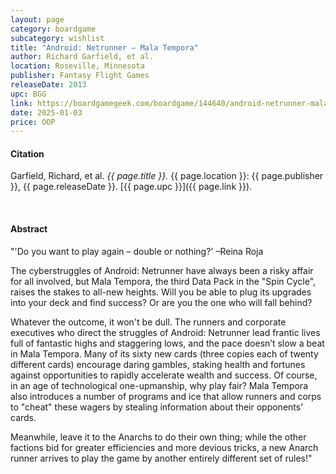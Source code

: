 ```yaml
---
layout: page
category: boardgame
subcategory: wishlist
title: "Android: Netrunner – Mala Tempora"
author: Richard Garfield, et al.
location: Roseville, Minnesota
publisher: Fantasy Flight Games
releaseDate: 2013
upc: BGG
link: https://boardgamegeek.com/boardgame/144640/android-netrunner-mala-tempora
date: 2025-01-03
price: OOP
---
```


#### Citation

Garfield, Richard, et al. *{{ page.title }}.* {{ page.location }}: {{ page.publisher }}, {{ page.releaseDate }}. [{{ page.upc }}]({{ page.link }}).

<br>


#### Abstract

"'Do you want to play again – double or nothing?'
–Reina Roja

The cyberstruggles of Android: Netrunner have always been a risky affair for all involved, but Mala Tempora, the third Data Pack in the "Spin Cycle", raises the stakes to all-new heights. Will you be able to plug its upgrades into your deck and find success? Or are you the one who will fall behind?

Whatever the outcome, it won't be dull. The runners and corporate executives who direct the struggles of Android: Netrunner lead frantic lives full of fantastic highs and staggering lows, and the pace doesn’t slow a beat in Mala Tempora. Many of its sixty new cards (three copies each of twenty different cards) encourage daring gambles, staking health and fortunes against opportunities to rapidly accelerate wealth and success. Of course, in an age of technological one-upmanship, why play fair? Mala Tempora also introduces a number of programs and ice that allow runners and corps to "cheat" these wagers by stealing information about their opponents’ cards.

Meanwhile, leave it to the Anarchs to do their own thing; while the other factions bid for greater efficiencies and more devious tricks, a new Anarch runner arrives to play the game by another entirely different set of rules!"
